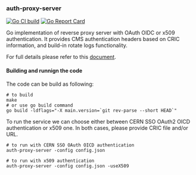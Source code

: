 ### auth-proxy-server

[![Go CI build](https://github.com/vkuznet/auth-proxy-server/actions/workflows/go-ci.yml/badge.svg)](https://github.com/vkuznet/auth-proxy-server/actions/workflows/go-ci.yml)
[![Go Report Card](https://goreportcard.com/badge/github.com/vkuznet/auth-proxy-server)](https://goreportcard.com/report/github.com/vkuznet/auth-proxy-server)

Go implementation of reverse proxy server with OAuth OIDC or x509 authentication.
It provides CMS authentication headers based on CRIC information, and
build-in rotate logs functionality.

For full details please refer to this [document](docs/aps.md).


#### Building and runnign the code

The code can be build as following:
```
# to build
make
# or use go build command
go build -ldflags="-X main.version=`git rev-parse --short HEAD`"
```

To run the service we can choose either between CERN SSO OAuth2 OICD
authentication or x509 one. In both cases, please provide CRIC file and/or URL.
```
# to run with CERN SSO OAuth OICD authentication
auth-proxy-server -config config.json

# to run with x509 authentication
auth-proxy-server -config config.json -useX509
```
